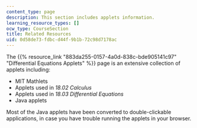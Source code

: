 ```yaml
---
content_type: page
description: This section includes applets information.
learning_resource_types: []
ocw_type: CourseSection
title: Related Resources
uid: 0d58de73-fdbc-d44f-9b1b-72c98d7178ac
---
```


The {{% resource_link "883da255-0157-4a0d-838c-bde905141c97" "Differential Equations Applets" %}} page is an extensive collection of applets including:

*   MIT Mathlets
*   Applets used in _18.02 Calculus_
*   Applets used in _18.03 Differential Equations_
*   Java applets

Most of the Java applets have been converted to double-clickable applications, in case you have trouble running the applets in your browser.